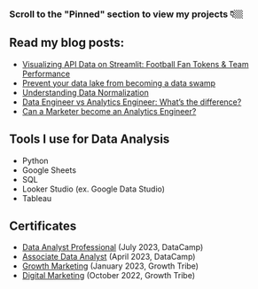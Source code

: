 ### Scroll to the "Pinned" section to view my projects 👇🏼

## Read my blog posts:
- [Visualizing API Data on Streamlit: Football Fan Tokens & Team Performance](https://nimbusintelligence.com/2023/10/visualizing-api-data-on-streamlit/)
- [Prevent your data lake from becoming a data swamp](https://nimbusintelligence.com/2023/10/prevent-your-data-lake-from-becoming-a-data-swamp/)
- [Understanding Data Normalization](https://nimbusintelligence.com/2023/09/understanding-data-normalization/)
- [Data Engineer vs Analytics Engineer: What’s the difference?](https://nimbusintelligence.com/2023/09/data-engineer-vs-analytics-engineer-what-is-the-difference/)
- [Can a Marketer become an Analytics Engineer?](https://nimbusintelligence.com/2023/09/can-a-marketer-become-an-analytics-engineer/)

## Tools I use for Data Analysis
- Python
- Google Sheets
- SQL
- Looker Studio (ex. Google Data Studio)
- Tableau

## Certificates
- [Data Analyst Professional](https://www.datacamp.com/certificate/DA0022198866681) (July 2023, DataCamp)
- [Associate Data Analyst](https://www.datacamp.com/certificate/DAA0018094801220) (April 2023, DataCamp)
- [Growth Marketing](https://certificates.growthtribe.io/en/verify/58415215742700) (January 2023, Growth Tribe)
- [Digital Marketing](https://certificates.growthtribe.io/en/verify/87676172970004?ref) (October 2022, Growth Tribe)
